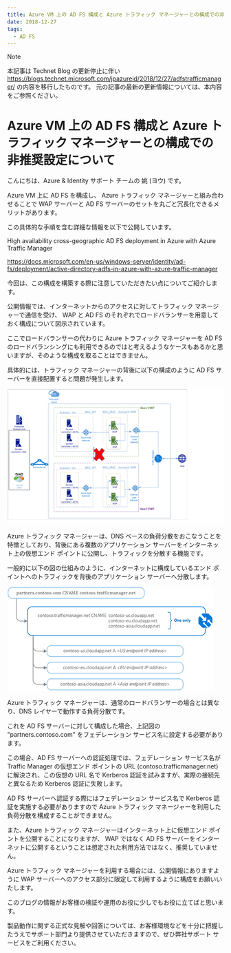 ```yaml
---
title: Azure VM 上の AD FS 構成と Azure トラフィック マネージャーとの構成での非推奨設定について
date: 2018-12-27
tags:
  - AD FS
---
```


> [!NOTE]
> 本記事は Technet Blog の更新停止に伴い https://blogs.technet.microsoft.com/jpazureid/2018/12/27/adfstrafficmanager/ の内容を移行したものです。
> 元の記事の最新の更新情報については、本内容をご参照ください。

# Azure VM 上の AD FS 構成と Azure トラフィック マネージャーとの構成での非推奨設定について

こんにちは、Azure & Identity サポート チームの 姚 (ヨウ) です。

Azure VM 上に AD FS を構成し、 Azure トラフィック マネージャーと組み合わせることで WAP サーバーと AD FS サーバーのセットを丸ごと冗長化できるメリットがあります。

この具体的な手順を含む詳細な情報を以下で公開しています。

High availability cross-geographic AD FS deployment in Azure with Azure Traffic Manager

https://docs.microsoft.com/en-us/windows-server/identity/ad-fs/deployment/active-directory-adfs-in-azure-with-azure-traffic-manager

今回は、この構成を構築する際に注意していただきたい点についてご紹介します。

公開情報では、インターネットからのアクセスに対してトラフィック マネージャーで通信を受け、 WAP と AD FS のそれぞれでロードバランサーを用意しておく構成について図示されています。

ここでロードバランサーの代わりに Azure トラフィック マネージャーを AD FS のロードバランシングにも利用できるのではと考えるようなケースもあるかと思いますが、そのような構成を取ることはできません。

具体的には、トラフィック マネージャーの背後に以下の構成のように AD FS サーバーを直接配置すると問題が発生します。

![](./azure-traffic-manager/pic01.bmp)

Azure トラフィック マネージャーは、DNS ベースの負荷分散をおこなうことを特徴としており、背後にある複数のアプリケーション サーバーをインターネット上の仮想エンド ポイントに公開し、トラフィックを分散する機能です。

一般的に以下の図の仕組みのように、インターネットに構成しているエンド ポイントへのトラフィックを背後のアプリケーション サーバーへ分散します。

![](./azure-traffic-manager/pic02.bmp)

Azure トラフィック マネージャーは、通常のロードバランサーの場合とは異なり、DNS レイヤーで動作する負荷分散です。

これを AD FS サーバーに対して構成した場合、上記図の "partners.contoso.com" をフェデレーション サービス名に設定する必要があります。

この場合、AD FS サーバーへの認証処理では、フェデレーション サービス名が Traffic Manager の仮想エンド ポイントの URL (contoso.trafficmanager.net) に解決され、この仮想の URL 名で Kerberos 認証を試みますが、実際の接続先と異なるため Kerberos 認証に失敗します。

AD FS サーバーへ認証する際にはフェデレーション サービス名で Kerberos 認証を実施する必要がありますので Azure トラフィック マネージャーを利用した負荷分散を構成することができません。

また、Azure トラフィック マネージャーはインターネット上に仮想エンド ポイントを公開することになりますが、 WAP ではなく AD FS サーバーをインターネットに公開するということは想定された利用方法ではなく、推奨していません。

Azure トラフィック マネージャーを利用する場合には、公開情報にありますように WAP サーバーへのアクセス部分に限定して利用するように構成をお願いいたします。

このブログの情報がお客様の検証や運用のお役に少しでもお役に立てばと思います。

製品動作に関する正式な見解や回答については、お客様環境などを十分に把握したうえでサポート部門より提供させていただきますので、ぜひ弊社サポート サービスをご利用ください。
